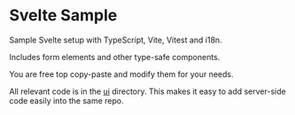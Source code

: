 # Svelte Sample

Sample Svelte setup with TypeScript, Vite, Vitest and i18n.

Includes form elements and other type-safe components.

You are free top copy-paste and modify them for your needs.

All relevant code is in the [ui](ui) directory. This makes it easy to add server-side code easily into the same repo.
